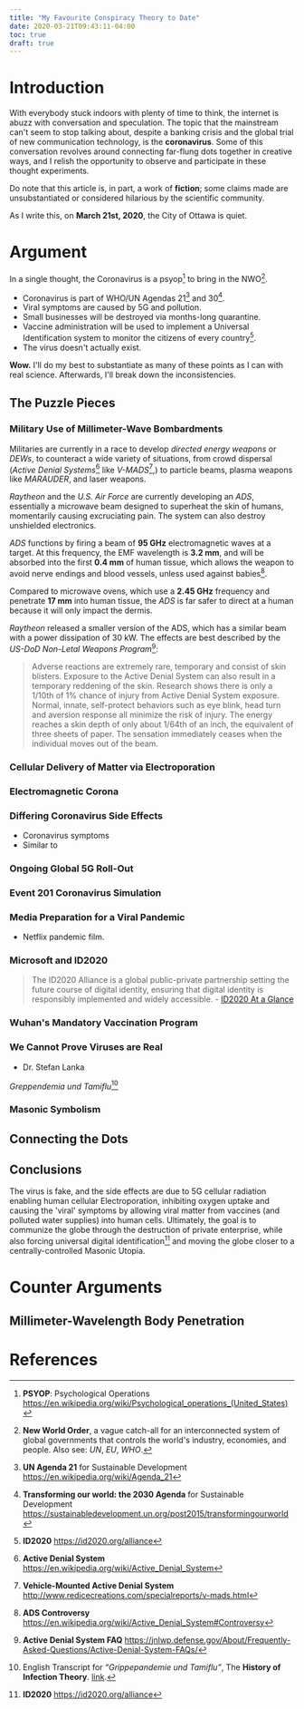 ```yaml
---
title: "My Favourite Conspiracy Theory to Date"
date: 2020-03-21T09:43:11-04:00
toc: true
draft: true
---
```


# Introduction 

With everybody stuck indoors with plenty of time to think, the internet is
abuzz with conversation and speculation. The topic that the mainstream can't
seem to stop talking about, despite a banking crisis and the global trial of new
communication technology, is the **coronavirus**. Some of this conversation
revolves around connecting far-flung dots together in creative ways, and I
relish the opportunity to observe and participate in these thought experiments.

Do note that this article is, in part, a work of **fiction**; some claims made are
unsubstantiated or considered hilarious by the scientific community.

As I write this, on **March 21st, 2020**, the City of Ottawa is quiet.

# Argument

In a single thought, the Coronavirus is a psyop[^psyop] to bring in the NWO[^nwo].

- Coronavirus is part of WHO/UN Agendas 21[^un-21] and 30[^un-30].
- Viral symptoms are caused by 5G and pollution.
- Small businesses will be destroyed via months-long quarantine.
- Vaccine administration will be used to implement a Universal Identification
  system to monitor the citizens of every country[^id2020].
- The virus doesn't actually exist.

**Wow.** I'll do my best to substantiate as many of these points as I can with
real science. Afterwards, I'll break down the inconsistencies.

## The Puzzle Pieces

### Military Use of Millimeter-Wave Bombardments

Militaries are currently in a race to develop *directed energy weapons* or
*DEWs*, to counteract a wide variety of situations, from crowd dispersal
(*Active Denial Systems*[^ads] like *V-MADS*[^vmads],) to particle beams, plasma
weapons like *MARAUDER*, and laser weapons.

*Raytheon* and the *U.S. Air Force* are currently developing an *ADS*,
essentially a microwave beam designed to superheat the skin of humans, momentarily
causing excruciating pain. The system can also destroy unshielded electronics.

*ADS* functions by firing a beam of **95 GHz** electromagnetic waves at a
target. At this frequency, the EMF wavelength is **3.2 mm**, and will be
absorbed into the first **0.4 mm** of human tissue, which allows the weapon to
avoid nerve endings and blood vessels, unless used against babies[^ads-baby].

Compared to microwave ovens, which use a **2.45 GHz** frequency and penetrate
**17 mm** into human tissue, the *ADS* is far safer to direct at a human because
it will only impact the dermis.

*Raytheon* released a smaller version of the ADS, which has a similar beam with
a power dissipation of 30 kW. The effects are best described by the *US-DoD
Non-Letal Weapons Program*[^dod-nlw]:

> Adverse reactions are extremely rare, temporary and consist of skin blisters. Exposure to the Active Denial System can also result in a temporary reddening of the skin. Research shows there is only a 1/10th of 1% chance of injury from Active Denial System exposure. Normal, innate, self-protect behaviors such as eye blink, head turn and aversion response all minimize the risk of injury. The energy reaches a skin depth of only about 1/64th of an inch, the equivalent of three sheets of paper. The sensation immediately ceases when the individual moves out of the beam. 

### Cellular Delivery of Matter via Electroporation

### Electromagnetic Corona

### Differing Coronavirus Side Effects

- Coronavirus symptoms
- Similar to 

### Ongoing Global 5G Roll-Out

### Event 201 Coronavirus Simulation

### Media Preparation for a Viral Pandemic

- Netflix pandemic film.

### Microsoft and ID2020

> The ID2020 Alliance is a global public-private partnership setting
the future course of digital identity, ensuring that digital identity is
responsibly implemented and widely accessible. - [ID2020 At a
Glance](https://id2020.org/uploads/files/ID2020-Alliance-Overview.pdf)

### Wuhan's Mandatory Vaccination Program

### We Cannot Prove Viruses are Real 

- Dr. Stefan Lanka

*Greppendemia und Tamiflu*[^history-infection-theory]

### Masonic Symbolism



## Connecting the Dots

## Conclusions

The virus is fake, and the side effects are due to 5G cellular radiation enabling
human cellular Electroporation, inhibiting oxygen uptake and causing the 'viral'
symptoms by allowing viral matter from vaccines (and polluted water supplies)
into human cells.  Ultimately, the goal is to communize the globe through the
destruction of private enterprise, while also forcing universal digital
identification[^id2020] and moving the globe closer to a centrally-controlled
Masonic Utopia.

# Counter Arguments

## Millimeter-Wavelength Body Penetration


# References

[^nwo]: **New World Order**, a vague catch-all for an interconnected system of global governments that controls the world's industry, economies, and people. Also see: *UN*, *EU*, *WHO*. 

[^history-infection-theory]: English Transcript for *“Grippepandemie und Tamiflu”*, The **History of Infection Theory**. [link](https://abruptearthchanges.com/2017/11/17/dr-stefan-lanka-the-history-of-the-infection-theory/).

[^un-21]: **UN Agenda 21** for Sustainable Development <https://en.wikipedia.org/wiki/Agenda_21> 

[^un-30]: **Transforming our world: the 2030 Agenda** for Sustainable Development <https://sustainabledevelopment.un.org/post2015/transformingourworld>

[^id2020]: **ID2020** <https://id2020.org/alliance> 

[^psyop]: **PSYOP**: Psychological Operations <https://en.wikipedia.org/wiki/Psychological_operations_(United_States)>

[^ads]: **Active Denial System** <https://en.wikipedia.org/wiki/Active_Denial_System>

[^vmads]: **Vehicle-Mounted Active Denial System** <http://www.redicecreations.com/specialreports/v-mads.html>

[^ads-baby]: **ADS Controversy** <https://en.wikipedia.org/wiki/Active_Denial_System#Controversy>

[^dod-nlw]: **Active Denial System FAQ** <https://jnlwp.defense.gov/About/Frequently-Asked-Questions/Active-Denial-System-FAQs/>

